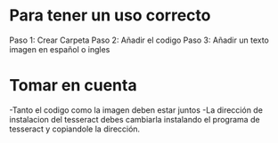 # Para tener un uso correcto 
Paso 1: Crear Carpeta
Paso 2: Añadir el codigo
Paso 3: Añadir un texto imagen en español o ingles

# Tomar en cuenta
-Tanto el codigo como la imagen deben estar juntos
-La dirección de instalacion del tesseract debes cambiarla instalando el programa de tesseract y copiandole la dirección.

